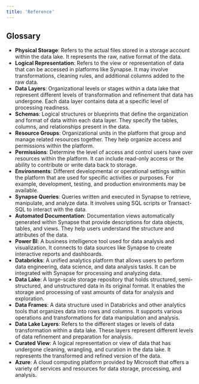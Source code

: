 ```yaml
---
title: 'Reference'
---
```


## Glossary

- **Physical Storage**: Refers to the actual files stored in a storage account within the data lake. It represents the raw, native format of the data.
- **Logical Representation**: Refers to the view or representation of data that can be accessed in platforms like Synapse. It may involve transformations, cleaning rules, and additional columns added to the raw data.
- **Data Layers**: Organizational levels or stages within a data lake that represent different levels of transformation and refinement that data has undergone. Each data layer contains data at a specific level of processing readiness.
- **Schemas**: Logical structures or blueprints that define the organization and format of data within each data layer. They specify the tables, columns, and relationships present in the data.
- **Resource Groups**: Organizational units in the platform that group and manage related resources together. They help organize access and permissions within the platform.
- **Permissions**: Determine the level of access and control users have over resources within the platform. It can include read-only access or the ability to contribute or write data back to storage.
- **Environments**: Different developmental or operational settings within the platform that are used for specific activities or purposes. For example, development, testing, and production environments may be available.
- **Synapse Queries**: Queries written and executed in Synapse to retrieve, manipulate, and analyze data. It involves using SQL scripts or Transact-SQL to interact with the data.
- **Automated Documentation**: Documentation views automatically generated within Synapse that provide descriptions for data objects, tables, and views. They help users understand the structure and attributes of the data.
- **Power BI**: A business intelligence tool used for data analysis and visualization. It connects to data sources like Synapse to create interactive reports and dashboards.
- **Databricks**: A unified analytics platform that allows users to perform data engineering, data science, and data analysis tasks. It can be integrated with Synapse for processing and analyzing data.
- **Data Lake**: A large-scale storage repository that holds structured, semi-structured, and unstructured data in its original format. It enables the storage and processing of vast amounts of data for analysis and exploration.
- **Data Frames**: A data structure used in Databricks and other analytics tools that organizes data into rows and columns. It supports various operations and transformations for data manipulation and analysis.
- **Data Lake Layers**: Refers to the different stages or levels of data transformation within a data lake. These layers represent different levels of data refinement and preparation for analysis.
- **Curated View**: A logical representation or view of data that has undergone cleaning, wrangling, and curation in the data lake. It represents the transformed and refined version of the data.
- **Azure**: A cloud computing platform provided by Microsoft that offers a variety of services and resources for data storage, processing, and analysis.